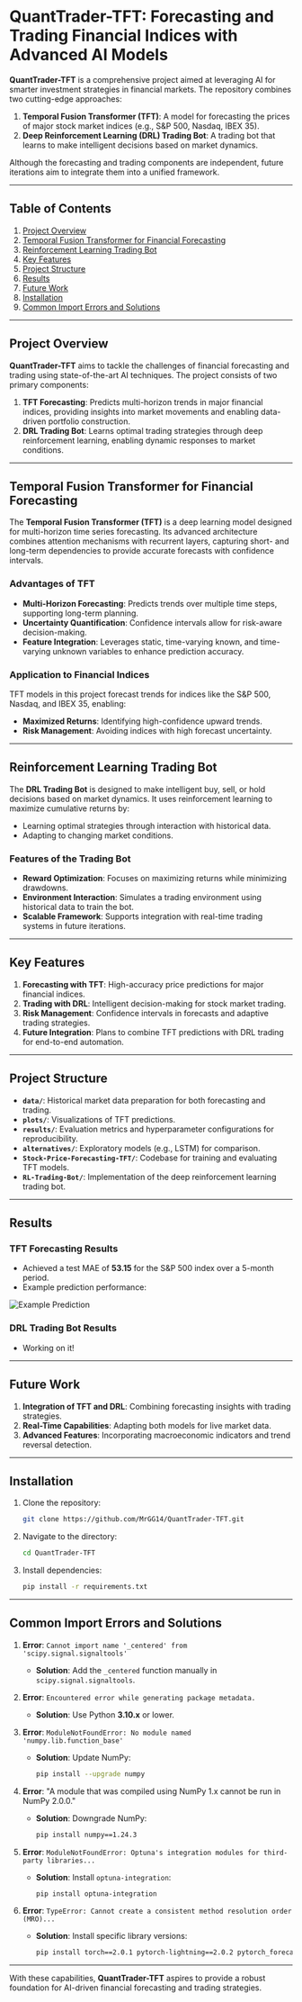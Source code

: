 # QuantTrader-TFT: Forecasting and Trading Financial Indices with Advanced AI Models

**QuantTrader-TFT** is a comprehensive project aimed at leveraging AI for smarter investment strategies in financial markets. The repository combines two cutting-edge approaches:

1. **Temporal Fusion Transformer (TFT)**: A model for forecasting the prices of major stock market indices (e.g., S&P 500, Nasdaq, IBEX 35).
2. **Deep Reinforcement Learning (DRL) Trading Bot**: A trading bot that learns to make intelligent decisions based on market dynamics.

Although the forecasting and trading components are independent, future iterations aim to integrate them into a unified framework.

---

## Table of Contents

1. [Project Overview](#project-overview)
2. [Temporal Fusion Transformer for Financial Forecasting](#temporal-fusion-transformer-for-financial-forecasting)
3. [Reinforcement Learning Trading Bot](#reinforcement-learning-trading-bot)
4. [Key Features](#key-features)
5. [Project Structure](#project-structure)
6. [Results](#results)
7. [Future Work](#future-work)
8. [Installation](#installation)
9. [Common Import Errors and Solutions](#common-import-errors-and-solutions)

---

## Project Overview

**QuantTrader-TFT** aims to tackle the challenges of financial forecasting and trading using state-of-the-art AI techniques. The project consists of two primary components:

1. **TFT Forecasting**: Predicts multi-horizon trends in major financial indices, providing insights into market movements and enabling data-driven portfolio construction.
2. **DRL Trading Bot**: Learns optimal trading strategies through deep reinforcement learning, enabling dynamic responses to market conditions.

---

## Temporal Fusion Transformer for Financial Forecasting

The **Temporal Fusion Transformer (TFT)** is a deep learning model designed for multi-horizon time series forecasting. Its advanced architecture combines attention mechanisms with recurrent layers, capturing short- and long-term dependencies to provide accurate forecasts with confidence intervals.

### Advantages of TFT

- **Multi-Horizon Forecasting**: Predicts trends over multiple time steps, supporting long-term planning.
- **Uncertainty Quantification**: Confidence intervals allow for risk-aware decision-making.
- **Feature Integration**: Leverages static, time-varying known, and time-varying unknown variables to enhance prediction accuracy.

### Application to Financial Indices

TFT models in this project forecast trends for indices like the S&P 500, Nasdaq, and IBEX 35, enabling:

- **Maximized Returns**: Identifying high-confidence upward trends.
- **Risk Management**: Avoiding indices with high forecast uncertainty.

---

## Reinforcement Learning Trading Bot

The **DRL Trading Bot** is designed to make intelligent buy, sell, or hold decisions based on market dynamics. It uses reinforcement learning to maximize cumulative returns by:

- Learning optimal strategies through interaction with historical data.
- Adapting to changing market conditions.

### Features of the Trading Bot

- **Reward Optimization**: Focuses on maximizing returns while minimizing drawdowns.
- **Environment Interaction**: Simulates a trading environment using historical data to train the bot.
- **Scalable Framework**: Supports integration with real-time trading systems in future iterations.

---

## Key Features

1. **Forecasting with TFT**: High-accuracy price predictions for major financial indices.
2. **Trading with DRL**: Intelligent decision-making for stock market trading.
3. **Risk Management**: Confidence intervals in forecasts and adaptive trading strategies.
4. **Future Integration**: Plans to combine TFT predictions with DRL trading for end-to-end automation.

---

## Project Structure

- **`data/`**: Historical market data preparation for both forecasting and trading.
- **`plots/`**: Visualizations of TFT predictions.
- **`results/`**: Evaluation metrics and hyperparameter configurations for reproducibility.
- **`alternatives/`**: Exploratory models (e.g., LSTM) for comparison.
- **`Stock-Price-Forecasting-TFT/`**: Codebase for training and evaluating TFT models.
- **`RL-Trading-Bot/`**: Implementation of the deep reinforcement learning trading bot.

---

## Results

### TFT Forecasting Results

- Achieved a test MAE of **53.15** for the S&P 500 index over a 5-month period.
- Example prediction performance:

![Example Prediction](https://github.com/user-attachments/assets/3faf9b0c-b0f8-4411-91d2-c523965146dc)

### DRL Trading Bot Results

- Working on it!

---

## Future Work

1. **Integration of TFT and DRL**: Combining forecasting insights with trading strategies.
2. **Real-Time Capabilities**: Adapting both models for live market data.
3. **Advanced Features**: Incorporating macroeconomic indicators and trend reversal detection.

---

## Installation

1. Clone the repository:

    ```bash
    git clone https://github.com/MrGG14/QuantTrader-TFT.git
    ```

2. Navigate to the directory:

    ```bash
    cd QuantTrader-TFT
    ```

3. Install dependencies:

    ```bash
    pip install -r requirements.txt
    ```

---

## Common Import Errors and Solutions

1. **Error**: `Cannot import name '_centered' from 'scipy.signal.signaltools'`
   - **Solution**: Add the `_centered` function manually in `scipy.signal.signaltools`.

2. **Error**: `Encountered error while generating package metadata.`
   - **Solution**: Use Python **3.10.x** or lower.

3. **Error**: `ModuleNotFoundError: No module named 'numpy.lib.function_base'`
   - **Solution**: Update NumPy:
     ```bash
     pip install --upgrade numpy
     ```

4. **Error**: "A module that was compiled using NumPy 1.x cannot be run in NumPy 2.0.0."
   - **Solution**: Downgrade NumPy:
     ```bash
     pip install numpy==1.24.3
     ```

5. **Error**: `ModuleNotFoundError: Optuna's integration modules for third-party libraries...`
   - **Solution**: Install `optuna-integration`:
     ```bash
     pip install optuna-integration
     ```

6. **Error**: `TypeError: Cannot create a consistent method resolution order (MRO)...`
   - **Solution**: Install specific library versions:
     ```bash
     pip install torch==2.0.1 pytorch-lightning==2.0.2 pytorch_forecasting==1.0.0
     ```

---

With these capabilities, **QuantTrader-TFT** aspires to provide a robust foundation for AI-driven financial forecasting and trading strategies.
